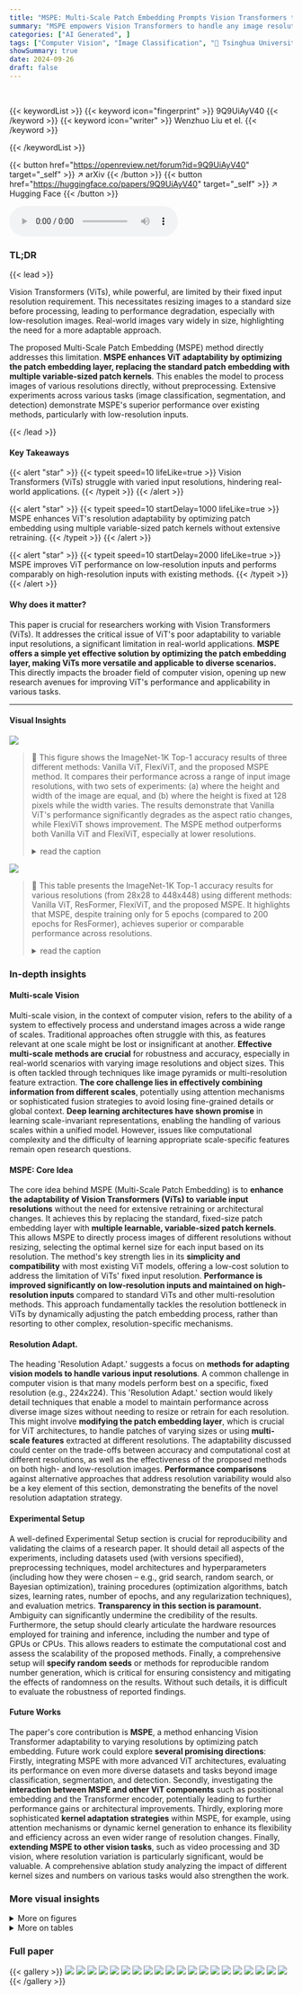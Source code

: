 ```yaml
---
title: "MSPE: Multi-Scale Patch Embedding Prompts Vision Transformers to Any Resolution"
summary: "MSPE empowers Vision Transformers to handle any image resolution by cleverly optimizing patch embedding, achieving superior performance on low-resolution images and comparable results on high-resoluti..."
categories: ["AI Generated", ]
tags: ["Computer Vision", "Image Classification", "🏢 Tsinghua University",]
showSummary: true
date: 2024-09-26
draft: false
---
```


<br>

{{< keywordList >}}
{{< keyword icon="fingerprint" >}} 9Q9UiAyV40 {{< /keyword >}}
{{< keyword icon="writer" >}} Wenzhuo Liu et el. {{< /keyword >}}
 
{{< /keywordList >}}

{{< button href="https://openreview.net/forum?id=9Q9UiAyV40" target="_self" >}}
↗ arXiv
{{< /button >}}
{{< button href="https://huggingface.co/papers/9Q9UiAyV40" target="_self" >}}
↗ Hugging Face
{{< /button >}}



<audio controls>
    <source src="https://ai-paper-reviewer.com/9Q9UiAyV40/podcast.wav" type="audio/wav">
    Your browser does not support the audio element.
</audio>


### TL;DR


{{< lead >}}

Vision Transformers (ViTs), while powerful, are limited by their fixed input resolution requirement.  This necessitates resizing images to a standard size before processing, leading to performance degradation, especially with low-resolution images.  Real-world images vary widely in size, highlighting the need for a more adaptable approach.

The proposed Multi-Scale Patch Embedding (MSPE) method directly addresses this limitation.  **MSPE enhances ViT adaptability by optimizing the patch embedding layer, replacing the standard patch embedding with multiple variable-sized patch kernels**. This enables the model to process images of various resolutions directly, without preprocessing.  Extensive experiments across various tasks (image classification, segmentation, and detection) demonstrate MSPE's superior performance over existing methods, particularly with low-resolution inputs.

{{< /lead >}}


#### Key Takeaways

{{< alert "star" >}}
{{< typeit speed=10 lifeLike=true >}} Vision Transformers (ViTs) struggle with varied input resolutions, hindering real-world applications. {{< /typeit >}}
{{< /alert >}}

{{< alert "star" >}}
{{< typeit speed=10 startDelay=1000 lifeLike=true >}} MSPE enhances ViT's resolution adaptability by optimizing patch embedding using multiple variable-sized patch kernels without extensive retraining. {{< /typeit >}}
{{< /alert >}}

{{< alert "star" >}}
{{< typeit speed=10 startDelay=2000 lifeLike=true >}} MSPE improves ViT performance on low-resolution inputs and performs comparably on high-resolution inputs with existing methods. {{< /typeit >}}
{{< /alert >}}

#### Why does it matter?
This paper is crucial for researchers working with Vision Transformers (ViTs). It addresses the critical issue of ViT's poor adaptability to variable input resolutions, a significant limitation in real-world applications. **MSPE offers a simple yet effective solution by optimizing the patch embedding layer, making ViTs more versatile and applicable to diverse scenarios.** This directly impacts the broader field of computer vision, opening up new research avenues for improving ViT's performance and applicability in various tasks.

------
#### Visual Insights



![](https://ai-paper-reviewer.com/9Q9UiAyV40/figures_1_1.jpg)

> 🔼 This figure shows the ImageNet-1K Top-1 accuracy results of three different methods: Vanilla ViT, FlexiViT, and the proposed MSPE method.  It compares their performance across a range of input image resolutions, with two sets of experiments: (a) where the height and width of the image are equal, and (b) where the height is fixed at 128 pixels while the width varies. The results demonstrate that Vanilla ViT's performance significantly degrades as the aspect ratio changes, while FlexiViT shows improvement. The MSPE method outperforms both Vanilla ViT and FlexiViT, especially at lower resolutions.
> <details>
> <summary>read the caption</summary>
> Figure 1: MSPE results on ImageNet-1K. We loaded a ViT-B model pre-trained on ImageNet-21K from [19] and evaluated: (a) Height equals width, ranging from 28×28 to 896×896, and (b) Fixed height=128, width ranging from 28 to 896. Vanilla ViT performance drops with size/aspect ratio changes; FlexiViT [15] significantly improves performance, and our method surpasses FlexiVIT.
> </details>





![](https://ai-paper-reviewer.com/9Q9UiAyV40/tables_5_1.jpg)

> 🔼 This table presents the ImageNet-1K Top-1 accuracy results for various resolutions (from 28x28 to 448x448) using different methods: Vanilla ViT, ResFormer, FlexiViT, and the proposed MSPE.  It highlights that MSPE, despite training only for 5 epochs (compared to 200 epochs for ResFormer), achieves superior or comparable performance across resolutions.
> <details>
> <summary>read the caption</summary>
> Table 1: ImageNet-1K Top-1 accuracy across 28×28 to 448×448 resolutions: Our method was only trained for 5 epochs, while ResFormer [16] was trained for 200 epochs, all methods based on the same well-trained model.
> </details>





### In-depth insights


#### Multi-scale Vision
Multi-scale vision, in the context of computer vision, refers to the ability of a system to effectively process and understand images across a wide range of scales.  Traditional approaches often struggle with this, as features relevant at one scale might be lost or insignificant at another.  **Effective multi-scale methods are crucial** for robustness and accuracy, especially in real-world scenarios with varying image resolutions and object sizes.  This is often tackled through techniques like image pyramids or multi-resolution feature extraction.  **The core challenge lies in effectively combining information from different scales**, potentially using attention mechanisms or sophisticated fusion strategies to avoid losing fine-grained details or global context. **Deep learning architectures have shown promise** in learning scale-invariant representations, enabling the handling of various scales within a unified model.  However, issues like computational complexity and the difficulty of learning appropriate scale-specific features remain open research questions.

#### MSPE: Core Idea
The core idea behind MSPE (Multi-Scale Patch Embedding) is to **enhance the adaptability of Vision Transformers (ViTs) to variable input resolutions** without the need for extensive retraining or architectural changes.  It achieves this by replacing the standard, fixed-size patch embedding layer with **multiple learnable, variable-sized patch kernels**. This allows MSPE to directly process images of different resolutions without resizing, selecting the optimal kernel size for each input based on its resolution.  The method's key strength lies in its **simplicity and compatibility** with most existing ViT models, offering a low-cost solution to address the limitation of ViTs' fixed input resolution. **Performance is improved significantly on low-resolution inputs and maintained on high-resolution inputs** compared to standard ViTs and other multi-resolution methods.  This approach fundamentally tackles the resolution bottleneck in ViTs by dynamically adjusting the patch embedding process, rather than resorting to other complex, resolution-specific mechanisms.

#### Resolution Adapt.
The heading 'Resolution Adapt.' suggests a focus on **methods for adapting vision models to handle various input resolutions**.  A common challenge in computer vision is that many models perform best on a specific, fixed resolution (e.g., 224x224).  This 'Resolution Adapt.' section would likely detail techniques that enable a model to maintain performance across diverse image sizes without needing to resize or retrain for each resolution.  This might involve **modifying the patch embedding layer**, which is crucial for ViT architectures, to handle patches of varying sizes or using **multi-scale features** extracted at different resolutions.  The adaptability discussed could center on the trade-offs between accuracy and computational cost at different resolutions, as well as the effectiveness of the proposed methods on both high- and low-resolution images.  **Performance comparisons** against alternative approaches that address resolution variability would also be a key element of this section, demonstrating the benefits of the novel resolution adaptation strategy.

#### Experimental Setup
A well-defined Experimental Setup section is crucial for reproducibility and validating the claims of a research paper.  It should detail all aspects of the experiments, including datasets used (with versions specified), preprocessing techniques, model architectures and hyperparameters (including how they were chosen – e.g., grid search, random search, or Bayesian optimization), training procedures (optimization algorithms, batch sizes, learning rates, number of epochs, and any regularization techniques), and evaluation metrics.  **Transparency in this section is paramount.**  Ambiguity can significantly undermine the credibility of the results.  Furthermore, the setup should clearly articulate the hardware resources employed for training and inference, including the number and type of GPUs or CPUs.  This allows readers to estimate the computational cost and assess the scalability of the proposed methods.  Finally, a comprehensive setup will **specify random seeds** or methods for reproducible random number generation, which is critical for ensuring consistency and mitigating the effects of randomness on the results.  Without such details, it is difficult to evaluate the robustness of reported findings.

#### Future Works
The paper's core contribution is **MSPE**, a method enhancing Vision Transformer adaptability to varying resolutions by optimizing patch embedding.  Future work could explore **several promising directions**:  Firstly, integrating MSPE with more advanced ViT architectures,  evaluating its performance on even more diverse datasets and tasks beyond image classification, segmentation, and detection. Secondly, investigating the **interaction between MSPE and other ViT components** such as positional embedding and the Transformer encoder, potentially leading to further performance gains or architectural improvements.  Thirdly, exploring more sophisticated **kernel adaptation strategies** within MSPE, for example, using attention mechanisms or dynamic kernel generation to enhance its flexibility and efficiency across an even wider range of resolution changes. Finally,  **extending MSPE to other vision tasks**, such as video processing and 3D vision, where resolution variation is particularly significant, would be valuable.  A comprehensive ablation study analyzing the impact of different kernel sizes and numbers on various tasks would also strengthen the work.


### More visual insights

<details>
<summary>More on figures
</summary>


![](https://ai-paper-reviewer.com/9Q9UiAyV40/figures_3_1.jpg)

> 🔼 This figure demonstrates that similar patch embeddings do not imply similar classification performance.  It shows that while FlexiViT achieves higher patch embedding similarity than the vanilla model and our method, our method surpasses both in classification accuracy.  This highlights the importance of considering the entire pipeline, including the transformer encoder, rather than solely focusing on patch embedding similarity.
> <details>
> <summary>read the caption</summary>
> Figure 2: Similarity in patch embeddings does not guarantee optimal performance (a). We confirm this by evaluating the accuracy and cosine similarity of: (b) patch embeddings {z}₁from 56x56 and 224x224 images, and (c) class tokens zcls from 56x56 and 224x224 images.
> </details>



![](https://ai-paper-reviewer.com/9Q9UiAyV40/figures_4_1.jpg)

> 🔼 This figure illustrates the architecture of the Vision Transformer (ViT) model enhanced with the proposed Multi-Scale Patch Embedding (MSPE) method.  The core idea is to replace the standard patch embedding layer with a multi-scale patch embedding layer that uses multiple variable-sized kernels. This allows the model to process images of various resolutions without requiring resizing, improving efficiency and maintaining performance. The Transformer encoder part of the ViT model remains unchanged.
> <details>
> <summary>read the caption</summary>
> Figure 3: Illustration of the ViT model [2, 3] with MSPE. MSPE only replaces the patch embedding layer in the vanilla model, making well-trained ViT models to be directly applied to any size and aspect ratio. In our method, the patch embedding layer has several variable-sized kernels. The Transformer encoder is shared and frozen.
> </details>



![](https://ai-paper-reviewer.com/9Q9UiAyV40/figures_6_1.jpg)

> 🔼 This figure compares the ImageNet-1K Top-1 accuracy of three methods: Vanilla ViT, NaViT, and MSPE.  The x-axis represents the ImageNet-1K accuracy, and the y-axis shows different input resolutions (rᵢ = 64, 160, 224). It highlights that MSPE outperforms both Vanilla ViT and NaViT across all resolutions, especially at lower resolutions.  Note that NaViT used a larger pre-training dataset (JFT), giving it an advantage.
> <details>
> <summary>read the caption</summary>
> Figure 5: Comparison of MSPE, Vanilla, and NaViT: only NaViT was pre-trained on the JFT dataset, baseline results come from [17].
> </details>



![](https://ai-paper-reviewer.com/9Q9UiAyV40/figures_7_1.jpg)

> 🔼 This figure presents ablation studies on the impact of training epochs and model sizes on the performance of MSPE. (a) shows that training for 3 or 5 epochs yields similar results, indicating that MSPE converges quickly.  (b) demonstrates that MSPE is effective across different model sizes (small, base, large), with larger models generally achieving higher accuracy.
> <details>
> <summary>read the caption</summary>
> Figure 6: Comparison results: (a) different training epochs; (b) model sizes of S, B, and L.
> </details>



![](https://ai-paper-reviewer.com/9Q9UiAyV40/figures_7_2.jpg)

> 🔼 This figure compares the performance of different image resizing methods within the Multi-Scale Patch Embedding (MSPE) framework.  The methods compared include area resizing, bilinear resizing, and pseudo-inverse resizing (PI-Resize). The x-axis represents different test resolutions, and the y-axis shows the ImageNet-1K Top-1 accuracy.  The results demonstrate that PI-Resize consistently achieves the highest accuracy across all resolutions, showcasing its superior performance and robustness compared to other methods.
> <details>
> <summary>read the caption</summary>
> Figure 8: Comparison results of different resizing methods in MSPE. PI-resize shows the best performance and robustness.
> </details>



![](https://ai-paper-reviewer.com/9Q9UiAyV40/figures_7_3.jpg)

> 🔼 This figure displays the performance of MSPE, Vanilla ViT, and FlexiViT on the ImageNet-1K dataset for image classification.  Two scenarios are shown: (a) where the image height and width are equal, and (b) where the image height is fixed at 128 pixels while the width varies. The results demonstrate that Vanilla ViT's accuracy decreases significantly as image size deviates from its training size (224x224), whereas FlexiViT and especially MSPE show significantly better performance across all tested resolutions and aspect ratios.  MSPE demonstrates substantial improvement, especially at lower resolutions, exceeding FlexiViT in accuracy.
> <details>
> <summary>read the caption</summary>
> Figure 1: MSPE results on ImageNet-1K. We loaded a ViT-B model pre-trained on ImageNet-21K from [19] and evaluated: (a) Height equals width, ranging from 28×28 to 896×896, and (b) Fixed height=128, width ranging from 28 to 896. Vanilla ViT performance drops with size/aspect ratio changes; FlexiViT [15] significantly improves performance, and our method surpasses FlexiVIT.
> </details>



![](https://ai-paper-reviewer.com/9Q9UiAyV40/figures_13_1.jpg)

> 🔼 The figure shows the ImageNet-1K Top-1 accuracy for different image resolutions with fixed height (192, 256, and 384 pixels) and varying width.  It compares the performance of Vanilla ViT, FlexiViT, and MSPE, highlighting MSPE's ability to maintain or improve accuracy across a range of aspect ratios.
> <details>
> <summary>read the caption</summary>
> Figure 4: ImageNet-1K Top-1 accuracy curves, fixed heights at 192, 256, and 384. Results show MSPE directly applied across varying input ratios and enhancing performance.
> </details>



![](https://ai-paper-reviewer.com/9Q9UiAyV40/figures_14_1.jpg)

> 🔼 This figure compares the performance of three different image resizing methods (PI-Resize, Nearest, and Bicubic) when used within the Multi-Scale Patch Embedding (MSPE) framework. The x-axis represents the test resolution, and the y-axis shows the ImageNet-1K Top-1 accuracy.  The results demonstrate that PI-Resize significantly outperforms the other two methods across all resolutions, highlighting its importance for achieving robust performance in MSPE.
> <details>
> <summary>read the caption</summary>
> Figure 10: Comparison results of different resizing methods in MSPE.
> </details>



</details>




<details>
<summary>More on tables
</summary>


![](https://ai-paper-reviewer.com/9Q9UiAyV40/tables_6_1.jpg)
> 🔼 This table presents a comparison of semantic segmentation results on the ADE20K and Cityscapes datasets using three different methods: Vanilla ViT, FlexiViT, and the proposed MSPE method.  The evaluation metrics used are mean Intersection over Union (mIOU), mean Accuracy (mACC), and F1-score.  The results are shown for different input image resolutions (128x128, 192x192, 256x256, 384x384, 512x512, 768x768).  The table demonstrates how MSPE improves performance at various resolutions compared to the baseline Vanilla ViT and FlexiViT methods.
> <details>
> <summary>read the caption</summary>
> Table 2: Comparative results of semantic segmentation on ADE20K and Cityscapes, using well-trained SETR Naive [34] as the segmentation model (ViT-L backbone), evaluated by mIOU, MACC, and F1-score.
> </details>

![](https://ai-paper-reviewer.com/9Q9UiAyV40/tables_6_2.jpg)
> 🔼 This table presents the comparative results of object detection and instance segmentation on the COCO2017 dataset.  The results are obtained using the well-trained ViTDeT [32] model, which has a ViT-B backbone pre-trained on ImageNet-1K using MAE [36]. The table compares different methods (Vanilla, FlexiViT, and MSPE) across various metrics, including different Average Precision (AP) scores at different Intersection over Union (IoU) thresholds (APb, AP50, AP75, APs, APm, API).  This allows for a comprehensive comparison of the performance of each method on object detection and instance segmentation tasks. 
> <details>
> <summary>read the caption</summary>
> Table 3: Comparative results of object detection and instance segmentation on COCO2017, employing well-trained ViTDeT [32] as the detection model (ViT-B backbone), pre-trained on ImageNet-1K via MAE [36].
> </details>

![](https://ai-paper-reviewer.com/9Q9UiAyV40/tables_8_1.jpg)
> 🔼 This table presents the ImageNet-1K Top-1 accuracy results for various resolutions (from 28x28 to 448x448) comparing four different methods: Vanilla ViT, ResFormer, FlexiViT, and MSPE.  It highlights the performance of MSPE, which was trained only for 5 epochs, in contrast to ResFormer's 200 epochs of training, while all methods use the same pre-trained model.  The table allows for a direct comparison of the methods across various image sizes.
> <details>
> <summary>read the caption</summary>
> Table 1: ImageNet-1K Top-1 accuracy across 28×28 to 448×448 resolutions: Our method was only trained for 5 epochs, while ResFormer [16] was trained for 200 epochs, all methods based on the same well-trained model.
> </details>

![](https://ai-paper-reviewer.com/9Q9UiAyV40/tables_13_1.jpg)
> 🔼 This table compares the performance of Vanilla ViT and MSPE models on ImageNet-1K using high-resolution images (from 224x224 to 4032x4032).  It demonstrates MSPE's ability to maintain high accuracy even at very high resolutions, unlike the Vanilla ViT model which experiences a significant drop in accuracy as resolution increases.  The results show that MSPE effectively handles both non-overlapping and overlapping patch embedding types, indicating its broad applicability.
> <details>
> <summary>read the caption</summary>
> Table 6: Comparison results of higher resolution.
> </details>

![](https://ai-paper-reviewer.com/9Q9UiAyV40/tables_13_2.jpg)
> 🔼 This table presents the ImageNet-1K Top-1 accuracy results for different resolutions (from 28x28 to 448x448) using various methods: Vanilla ViT, ResFormer, FlexiViT, and the proposed MSPE method.  It highlights that MSPE achieves comparable or superior performance to other state-of-the-art methods with significantly less training (5 epochs vs. 200 epochs for ResFormer).
> <details>
> <summary>read the caption</summary>
> Table 1: ImageNet-1K Top-1 accuracy across 28×28 to 448×448 resolutions: Our method was only trained for 5 epochs, while ResFormer [16] was trained for 200 epochs, all methods based on the same well-trained model.
> </details>

</details>




### Full paper

{{< gallery >}}
<img src="https://ai-paper-reviewer.com/9Q9UiAyV40/1.png" class="grid-w50 md:grid-w33 xl:grid-w25" />
<img src="https://ai-paper-reviewer.com/9Q9UiAyV40/2.png" class="grid-w50 md:grid-w33 xl:grid-w25" />
<img src="https://ai-paper-reviewer.com/9Q9UiAyV40/3.png" class="grid-w50 md:grid-w33 xl:grid-w25" />
<img src="https://ai-paper-reviewer.com/9Q9UiAyV40/4.png" class="grid-w50 md:grid-w33 xl:grid-w25" />
<img src="https://ai-paper-reviewer.com/9Q9UiAyV40/5.png" class="grid-w50 md:grid-w33 xl:grid-w25" />
<img src="https://ai-paper-reviewer.com/9Q9UiAyV40/6.png" class="grid-w50 md:grid-w33 xl:grid-w25" />
<img src="https://ai-paper-reviewer.com/9Q9UiAyV40/7.png" class="grid-w50 md:grid-w33 xl:grid-w25" />
<img src="https://ai-paper-reviewer.com/9Q9UiAyV40/8.png" class="grid-w50 md:grid-w33 xl:grid-w25" />
<img src="https://ai-paper-reviewer.com/9Q9UiAyV40/9.png" class="grid-w50 md:grid-w33 xl:grid-w25" />
<img src="https://ai-paper-reviewer.com/9Q9UiAyV40/10.png" class="grid-w50 md:grid-w33 xl:grid-w25" />
<img src="https://ai-paper-reviewer.com/9Q9UiAyV40/11.png" class="grid-w50 md:grid-w33 xl:grid-w25" />
<img src="https://ai-paper-reviewer.com/9Q9UiAyV40/12.png" class="grid-w50 md:grid-w33 xl:grid-w25" />
<img src="https://ai-paper-reviewer.com/9Q9UiAyV40/13.png" class="grid-w50 md:grid-w33 xl:grid-w25" />
<img src="https://ai-paper-reviewer.com/9Q9UiAyV40/14.png" class="grid-w50 md:grid-w33 xl:grid-w25" />
<img src="https://ai-paper-reviewer.com/9Q9UiAyV40/15.png" class="grid-w50 md:grid-w33 xl:grid-w25" />
<img src="https://ai-paper-reviewer.com/9Q9UiAyV40/16.png" class="grid-w50 md:grid-w33 xl:grid-w25" />
<img src="https://ai-paper-reviewer.com/9Q9UiAyV40/17.png" class="grid-w50 md:grid-w33 xl:grid-w25" />
<img src="https://ai-paper-reviewer.com/9Q9UiAyV40/18.png" class="grid-w50 md:grid-w33 xl:grid-w25" />
<img src="https://ai-paper-reviewer.com/9Q9UiAyV40/19.png" class="grid-w50 md:grid-w33 xl:grid-w25" />
<img src="https://ai-paper-reviewer.com/9Q9UiAyV40/20.png" class="grid-w50 md:grid-w33 xl:grid-w25" />
{{< /gallery >}}